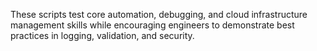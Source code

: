 These scripts test core automation, debugging, and cloud infrastructure management skills while encouraging engineers to demonstrate best practices in logging, validation, and security.
